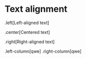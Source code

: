 # Text alignment

.left[Left-aligned text]

.center[Centered text]


.right[Right-aligned text]

.left-column[qwe]
.right-column[qwe]